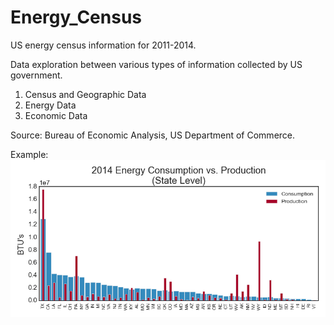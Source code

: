 # Energy_Census
US energy census information for 2011-2014.

Data exploration between various types of information collected by US government.
  1. Census and Geographic Data
  2. Energy Data
  3. Economic Data
  
Source: Bureau of Economic Analysis, US Department of Commerce.

Example:
![temp.png](Output/temp.png)
